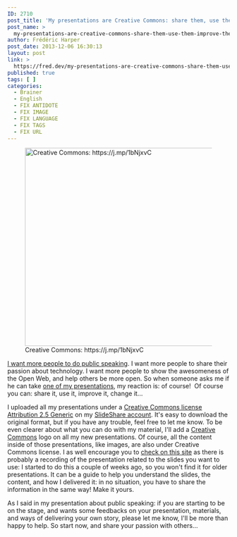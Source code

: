 ```yaml
---
ID: 2710
post_title: 'My presentations are Creative Commons: share them, use them, improve them&#8230;'
post_name: >
  my-presentations-are-creative-commons-share-them-use-them-improve-them
author: Frédéric Harper
post_date: 2013-12-06 16:30:13
layout: post
link: >
  https://fred.dev/my-presentations-are-creative-commons-share-them-use-them-improve-them/
published: true
tags: [ ]
categories:
  - Brainer
  - English
  - FIX ANTIDOTE
  - FIX IMAGE
  - FIX LANGUAGE
  - FIX TAGS
  - FIX URL
---
```

<figure><img alt="Creative Commons: https://j.mp/1bNjxvC" src="http://fred.dev/wp-content/uploads/2013/12/creativecommons.jpg" width="600" height="450"/><figcaption> Creative Commons: https://j.mp/1bNjxvC</figcaption></figure><a title="Public speaking at Social Media Breakfast Montréal" href="https://fred.dev/public-speaking-at-social-media-breakfast-montreal/">I want more people to do public speaking</a>. I want more people to share their passion about technology. I want more people to show the awesomeness of the Open Web, and help others be more open. So when someone asks me if he can take <a href="https://www.slideshare.net/fredericharper" target="_blank" rel="noopener noreferrer">one of my presentations</a>, my reaction is: of course!  Of course you can: share it, use it, improve it, change it...<p>I uploaded all my presentations under a <a href="https://creativecommons.org/licenses/by/2.5/" target="_blank" rel="noopener noreferrer">Creative Commons license Attribution 2.5 Generic</a> on my <a href="https://www.slideshare.net/fredericharper" target="_blank" rel="noopener noreferrer">SlideShare account</a>. It's easy to download the original format, but if you have any trouble, feel free to let me know. To be even clearer about what you can do with my material, I'll add a <a href="https://creativecommons.org/" target="_blank" rel="noopener noreferrer">Creative Commons</a> logo on all my new presentations. Of course, all the content inside of those presentations, like images, are also under Creative Commons license. I as well encourage you to <a href="http://fred.dev/tag/presentation/">check on this site</a> as there is probably a recording of the presentation related to the slides you want to use: I started to do this a couple of weeks ago, so you won't find it for older presentations. It can be a guide to help you understand the slides, the content, and how I delivered it: in no situation, you have to share the information in the same way! Make it yours.</p><p>As I said in my presentation about public speaking: if you are starting to be on the stage, and wants some feedbacks on your presentation, materials, and ways of delivering your own story, please let me know, I'll be more than happy to help. So start now, and share your passion with others...</p> 